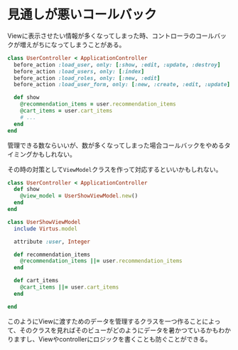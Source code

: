 # 見通しが悪いコールバック

Viewに表示させたい情報が多くなってしまった時、コントローラのコールバックが増えがちになってしまうことがある。

```ruby
class UserController < ApplicationController
  before_action :load_user, only: [:show, :edit, :update, :destroy]
  before_action :load_users, only: [:index]
  before_action :load_roles, only: [:new, :edit]
  before_action :load_user_form, only: [:new, :create, :edit, :update]

  def show
    @recommendation_items = user.recommendation_items
    @cart_items = user.cart_items
    # ...
  end
end
```

管理できる数ならいいが、数が多くなってしまった場合コールバックをやめるタイミングかもしれない。

その時の対策として`ViewModel`クラスを作って対応するといいかもしれない。

```ruby
class UserController < ApplicationController
  def show
    @view_model = UserShowViewModel.new()
  end
end

class UserShowViewModel
  include Virtus.model

  attribute :user, Integer

  def recommendation_items
    @recommendation_items ||= user.recommendation_items
  end

  def cart_items
    @cart_items ||= user.cart_items
  end

end
```

このようにViewに渡すためのデータを管理するクラスを一つ作ることによって、そのクラスを見ればそのビューがどのようにデータを暑かつているかもわかりますし、Viewやcontrollerにロジックを書くことも防ぐことができる。



